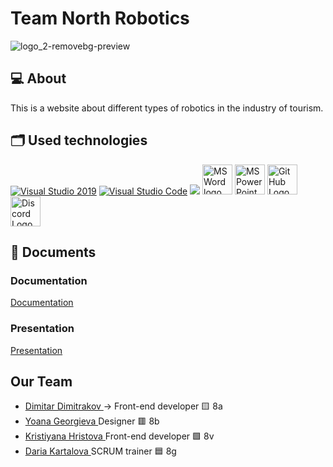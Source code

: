 
# Team North Robotics
![logo_2-removebg-preview](https://github.com/DYkartalova22/robotocs-in-the-tourism/assets/132449223/67a9d479-c904-4871-b878-a70533e79d4b)


## 💻 About
<p>This is a website about different types of robotics in the industry of tourism.</p>

## 🗂️ Used technologies
 <p align="left"> 
    <a href="https://visualstudio.microsoft.com/"><img src="https://img.icons8.com/fluency/48/000000/visual-studio.png" alt="Visual Studio 2019"/></a>
    <a href="https://code.visualstudio.com/"><img src="https://img.icons8.com/color/48/000000/visual-studio-code-2019.png" alt="Visual Studio Code"/></a>
    <a href="https://www.figma.com/"><img src="https://img.icons8.com/color/48/000000/figma--v1.png"/></a>
      <a href="https://www.microsoft.com/en-ww/microsoft-365/word"><img src="https://img.icons8.com/fluency/48/000000/microsoft-word-2019.png" alt="MS Word logo" width=48px /></a>
      <a href="https://www.microsoft.com/en-us/microsoft-365/powerpoint"><img src="https://img.icons8.com/fluency/48/000000/microsoft-powerpoint-2019.png" alt="MS PowerPoint logo" width=48px /></a>
      <a href="https://github.com/"> <img src="https://github.githubassets.com/images/modules/logos_page/GitHub-Mark.png" alt="GitHub Logo" width=48px/></a>
      <a href="https://discord.com/"> <img src="https://www.freepnglogos.com/uploads/discord-logo-png/concours-discord-cartes-voeux-fortnite-france-6.png" alt="Discord Logo" width=48px/></a>
    </p> 

## 📄 Documents
### Documentation
  [Documentation](https://github.com/DYkartalova22/robotocs-in-the-tourism/files/11679453/Documentation.docx)
### Presentation
[Presentation](https://github.com/DYkartalova22/robotocs-in-the-tourism/files/11679456/Presentation.pptx)

## Our Team
- <a href = "https://github.com/DPDimitrakov22"> Dimitar Dimitrakov </a> -> Front-end developer 🟨 8a
- <a href = "https://github.com/YTGeorgieva22"> Yoana Georgieva </a> Designer 🟥 8b
- <a href = "https://github.com/KIHristova22"> Kristiyana Hristova </a> Front-end developer 🟩 8v
- <a href = "https://github.com/DYKartalova22"> Daria Kartalova </a> SCRUM trainer 🟦 8g

